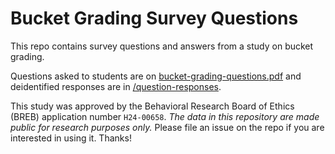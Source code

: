 # Bucket Grading Survey Questions

This repo contains survey questions and answers from a study on bucket grading.

Questions asked to students are on [bucket-grading-questions.pdf](./bucket-grading-questions.pdf) and deidentified responses are in [/question-responses](./question-responses).

This study was approved by the Behavioral Research Board of Ethics (BREB) application number `H24-00658`.
*The data in this repository are made public for research purposes only.*
Please file an issue on the repo if you are interested in using it.
Thanks!
